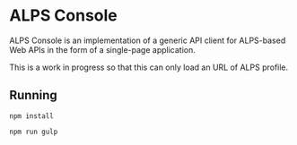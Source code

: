 # ALPS Console

ALPS Console is an implementation of a generic API client for ALPS-based Web APIs in the form of a single-page application.

This is a work in progress so that this can only load an URL of ALPS profile.

## Running

```
npm install
```

```
npm run gulp
```

